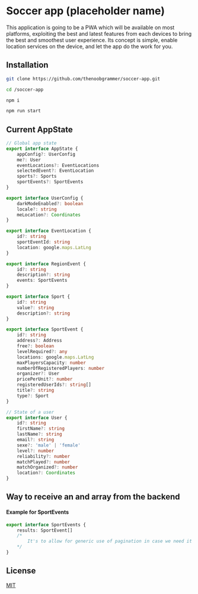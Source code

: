 # Soccer app (placeholder name)

This application is going to be a PWA which will be available on most platforms, exploiting the best and latest features from each devices to bring the best and smoothest user experience. Its concept is simple, enable location services on the device, and let the app do the work for you.

## Installation

```bash
git clone https://github.com/thenoobgrammer/soccer-app.git

cd /soccer-app

npm i

npm run start
```

## Current AppState

```typescript
// Global app state
export interface AppState {
	appConfig?: UserConfig
	me?: User
	eventLocations?: EventLocations
	selectedEvent?: EventLocation
	sports?: Sports
	sportEvents?: SportEvents
}

export interface UserConfig {
	darkModeEnabled?: boolean
	locale?: string
	meLocation?: Coordinates
}

export interface EventLocation {
	id?: string
	sportEventId: string
	location: google.maps.LatLng
}

export interface RegionEvent {
	id?: string
	description?: string
	events: SportEvents
}

export interface Sport {
	id?: string
	value?: string
	description?: string
}

export interface SportEvent {
	id?: string
	address?: Address
	free?: boolean
	levelRequired?: any
	locations: google.maps.LatLng
	maxPlayersCapacity: number
	numberOfRegisteredPlayers: number
	organizer?: User
	pricePerUnit?: number
	registeredUserIds?: string[]
	title?: string
	type?: Sport
}

// State of a user
export interface User {
	id?: string
	firstName?: string
	lastName?: string
	email?: string
	sexe?: 'male' | 'female'
	level?: number
	reliability?: number
	matchPlayed?: number
	matchOrganized?: number
	location?: Coordinates
}
```

## Way to receive an and array from the backend

#### Example for SportEvents

```typescript
export interface SportEvents {
	results: SportEvent[]
	/*
		It's to allow for generic use of pagination in case we need it later
	*/
}
```

## License

[MIT](https://choosealicense.com/licenses/mit/)
